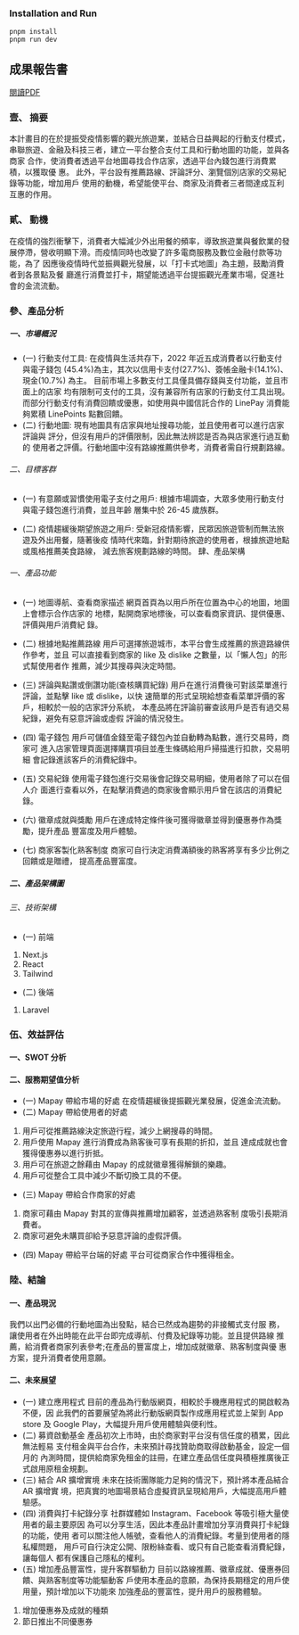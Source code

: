 ### Installation and Run
```
pnpm install
pnpm run dev
```

## 成果報告書

[閱讀PDF](成果報告書.pdf)

### 壹、 摘要
本計畫目的在於提振受疫情影響的觀光旅遊業，並結合日益興起的行動支付模式， 串聯旅遊、金融及科技三者，建立一平台整合支付工具和行動地圖的功能，並與各商家 合作，使消費者透過平台地圖尋找合作店家，透過平台內錢包進行消費累積，以獲取優 惠。
此外，平台設有推薦路線、評論評分、瀏覽個別店家的交易紀錄等功能，增加用戶 使用的動機，希望能使平台、商家及消費者三者間達成互利互惠的作用。

### 貳、 動機
在疫情的強烈衝擊下，消費者大幅減少外出用餐的頻率，導致旅遊業與餐飲業的發 展停滯，營收明顯下滑。而疫情同時也改變了許多電商服務及數位金融付款等功能，為了 因應後疫情時代並振興觀光發展，以「打卡式地圖」為主題，鼓勵消費者到各景點及餐 廳進行消費並打卡，期望能透過平台提振觀光產業市場，促進社會的金流流動。

### 參、產品分析
##### 一、市場概況
* (一) 行動支付工具:
在疫情與生活共存下，2022 年近五成消費者以行動支付與電子錢包 (45.4%)為主，其次以信用卡支付(27.7%)、簽帳金融卡(14.1%)、現金(10.7%) 為主。
目前市場上多數支付工具僅具備存錢與支付功能，並且市面上的店家 均有限制可支付的工具，沒有兼容所有店家的行動支付工具出現。
而部分行動支付有消費回饋或優惠，如使用與中國信託合作的 LinePay 消費能夠累積 LinePoints 點數回饋。
* (二) 行動地圖:
現有地圖具有店家與地址搜尋功能，並且使用者可以進行店家評論與 評分，但沒有用戶的評價限制，因此無法辨認是否為與店家進行過互動的 使用者之評價。行動地圖中沒有路線推薦供參考，消費者需自行規劃路線。
###### 二、目標客群
* (一) 有意願或習慣使用電子支付之用戶:
根據市場調查，大眾多使用行動支付與電子錢包進行消費，並且年齡 層集中於 26-45 歲族群。

* (二) 疫情趨緩後期望旅遊之用戶:
受新冠疫情影響，民眾因旅遊管制而無法旅遊及外出用餐，隨著後疫 情時代來臨，針對期待旅遊的使用者，根據旅遊地點或風格推薦美食路線， 減去旅客規劃路線的時間。
肆、產品架構
###### 一、產品功能
* (一) 地圖導航、查看商家描述
網頁首頁為以用戶所在位置為中心的地圖，地圖上會標示合作店家的
地標，點開商家地標後，可以查看商家資訊、提供優惠、評價與用戶消費紀
錄。
* (二) 根據地點推薦路線
用戶可選擇旅遊城市，本平台會生成推薦的旅遊路線供作參考，並且 可以直接看到商家的 like 及 dislike 之數量，以「懶人包」的形式幫使用者作 推薦，減少其搜尋與決定時間。
* (三) 評論與點讚或倒讚功能(查核購買紀錄)
用戶在進行消費後可對該菜單進行評論，並點擊 like 或 dislike，以快 速簡單的形式呈現給想查看菜單評價的客戶，相較於一般的店家評分系統， 本產品將在評論前審查該用戶是否有過交易紀錄，避免有惡意評論或虛假 評論的情況發生。
* (四) 電子錢包
用戶可儲值金錢至電子錢包內並自動轉為點數，進行交易時，商家可
進入店家管理頁面選擇購買項目並產生條碼給用戶掃描進行扣款，交易明細
會記錄進該客戶的消費紀錄中。
* (五) 交易紀錄
使用電子錢包進行交易後會記錄交易明細，使用者除了可以在個人介
面進行查看以外，在點擊消費過的商家後會顯示用戶曾在該店的消費紀錄。

* (六) 徽章成就與獎勵
用戶在達成特定條件後可獲得徽章並得到優惠券作為獎勵，提升產品
豐富度及用戶體驗。
* (七) 商家客製化熟客制度
商家可自行決定消費滿額後的熟客將享有多少比例之回饋或是贈禮，
提高產品豐富度。
##### 二、產品架構圖
###### 三、技術架構 
* (一) 前端
1. Next.js 
2. React 
3. Tailwind
* (二) 後端 
1. Laravel

### 伍、效益評估 
#### 一、SWOT 分析
#### 二、服務期望值分析
* (一) Mapay 帶給市場的好處
在疫情趨緩後提振觀光業發展，促進金流流動。 
* (二) Mapay 帶給使用者的好處
1. 用戶可從推薦路線決定旅遊行程，減少上網搜尋的時間。 
2. 用戶使用 Mapay 進行消費成為熟客後可享有長期的折扣，並且
達成成就也會獲得優惠券以進行折抵。
3. 用戶可在旅遊之餘藉由 Mapay 的成就徽章獲得解鎖的樂趣。 
4. 用戶可從整合工具中減少不斷切換工具的不便。
* (三) Mapay 帶給合作商家的好處
1. 商家可藉由 Mapay 對其的宣傳與推薦增加顧客，並透過熟客制
度吸引長期消費者。 
2. 商家可避免未購買卻給予惡意評論的虛假評價。
* (四) Mapay 帶給平台端的好處 平台可從商家合作中獲得租金。


### 陸、結論
#### 一、產品現況
我們以出門必備的行動地圖為出發點，結合已然成為趨勢的非接觸式支付服 務，讓使用者在外出時能在此平台即完成導航、付費及紀錄等功能。並且提供路線 推薦，給消費者商家列表參考;在產品的豐富度上，增加成就徽章、熟客制度與優 惠方案，提升消費者使用意願。
#### 二、未來展望
* (一) 建立應用程式
目前的產品為行動版網頁，相較於手機應用程式的開啟較為不便，因 此我們的首要展望為將此行動版網頁製作成應用程式並上架到 App store 及 Google Play，大幅提升用戶使用體驗與便利性。
* (二) 募資啟動基金
產品初次上市時，由於商家對平台沒有信任度的積累，因此無法輕易 支付租金與平台合作，未來預計尋找贊助商取得啟動基金，設定一個月的 內測時間，提供給商家免租金的註冊，在建立產品信任度與積極推廣後正 式啟用原租金規劃。
* (三) 結合 AR 擴增實境 未來在技術團隊能力足夠的情況下，預計將本產品結合 AR 擴增實
境，把真實的地圖場景結合虛擬資訊呈現給用戶，大幅提高用戶體驗感。 
* (四) 消費與打卡紀錄分享
社群媒體如 Instagram、Facebook 等吸引極大量使用者的最主要原因 為可以分享生活，因此本產品計畫增加分享消費與打卡紀錄的功能，使用 者可以關注他人帳號，查看他人的消費紀錄。考量到使用者的隱私權問題， 用戶可自行決定公開、限粉絲查看、或只有自己能查看消費紀錄，讓每個人 都有保護自己隱私的權利。
* (五) 增加產品豐富性，提升客群驅動力
目前以路線推薦、徽章成就、優惠券回饋、與熟客制度等功能驅動客
戶使用本產品的意願，為保持長期穩定的用戶使用量，預計增加以下功能來
加強產品的豐富性，提升用戶的服務體驗。
1. 增加優惠券及成就的種類 
2. 節日推出不同優惠券